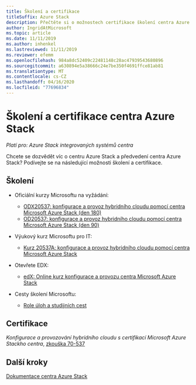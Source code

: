 ```yaml
---
title: Školení a certifikace
titleSuffix: Azure Stack
description: Přečtěte si o možnostech certifikace školení centra Azure Stack.
author: IngridAtMicrosoft
ms.topic: article
ms.date: 11/11/2019
ms.author: inhenkel
ms.lastreviewed: 11/11/2019
ms.reviewer: efemm
ms.openlocfilehash: 984a8dc52409c22481148c28ac47939543680896
ms.sourcegitcommit: a630894e5a38666c24e7be350f4691ffce81ab81
ms.translationtype: MT
ms.contentlocale: cs-CZ
ms.lasthandoff: 04/16/2020
ms.locfileid: "77696834"
---
```

# <a name="azure-stack-hub-training-and-certification"></a>Školení a certifikace centra Azure Stack

*Platí pro: Azure Stack integrovaných systémů centra*

Chcete se dozvědět víc o centru Azure Stack a předvedení centra Azure Stack? Podívejte se na následující možnosti školení a certifikace.

## <a name="training"></a>Školení

- Oficiální kurzy Microsoftu na vyžádání:
   - [ODX20537: konfigurace a provoz hybridního cloudu pomocí centra Microsoft Azure Stack (den 180)](https://www.microsoft.com/learning/course.aspx?cid=ODX20537)
   - [OD20537: konfigurace a provoz hybridního cloudu pomocí centra Microsoft Azure Stack (den 90)](https://www.microsoft.com/learning/course.aspx?cid=OD20537)

- Výukový kurz Microsoftu pro IT:
   - [Kurz 20537A: konfigurace a provoz hybridního cloudu pomocí centra Microsoft Azure Stack](https://aka.ms/azsmoc)

- Otevřete EDX:
   - [edX: Online kurz konfigurace a provozu centra Microsoft Azure Stack](https://aka.ms/AzureStackMOOC)
   
- Cesty školení Microsoftu:
   - [Role úloh a studijních cest](https://azure.microsoft.com/training/learning-paths/)

## <a name="certification"></a>Certifikace

*Konfigurace a provozování hybridního cloudu s certifikací Microsoft Azure Stackho centra*, [zkouška 70-537](https://www.microsoft.com/learning/exam-70-537.aspx)

## <a name="next-steps"></a>Další kroky

[Dokumentace centra Azure Stack](/azure-stack/operator)

